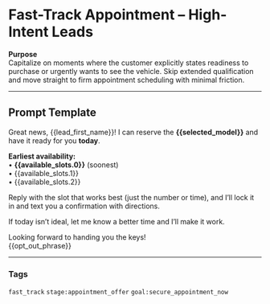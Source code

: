 # Fast-Track Appointment – High-Intent Leads

**Purpose**  
Capitalize on moments where the customer explicitly states readiness to purchase or urgently wants to see the vehicle. Skip extended qualification and move straight to firm appointment scheduling with minimal friction.

---

## Prompt Template

Great news, {{lead_first_name}}! I can reserve the **{{selected_model}}** and have it ready for you **today**.

**Earliest availability:**  
• **{{available_slots.0}}** (soonest)  
• {{available_slots.1}}  
• {{available_slots.2}}

Reply with the slot that works best (just the number or time), and I’ll lock it in and text you a confirmation with directions.

If today isn’t ideal, let me know a better time and I’ll make it work.

Looking forward to handing you the keys!  
{{opt_out_phrase}}

---

### Tags

`fast_track` `stage:appointment_offer` `goal:secure_appointment_now`
